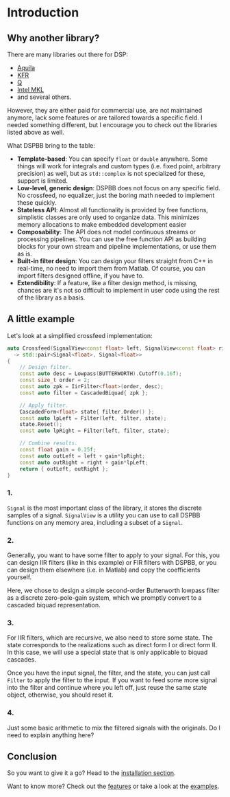 # Introduction

## Why another library?

There are many libraries out there for DSP:
- [Aquila](https://github.com/zsiciarz/aquila)
- [KFR](https://github.com/kfrlib/kfr)
- [Q](https://github.com/cycfi/Q)
- [Intel MKL](https://www.intel.com/content/www/us/en/develop/documentation/get-started-with-mkl-for-dpcpp/top.html)
- and several others.

However, they are either paid for commercial use, are not maintained anymore, lack some features or are tailored towards a specific field. I needed something different, but I encourage you to check out the libraries listed above as well.

What DSPBB bring to the table:
- **Template-based**: You can specify `float` or `double` anywhere. Some things will work for integrals and custom types (i.e. fixed point, arbitrary precision) as well, but as `std::complex` is not specialized for these, support is limited.
- **Low-level, generic design**: DSPBB does not focus on any specific field. No crossfeed, no equalizer, just the boring math needed to implement these quickly.
- **Stateless API**: Almost all functionality is provided by free functions, simplistic classes are only used to organize data. This minimizes memory allocations to make embedded development easier
- **Composability**: The API does not model continuous streams or processing pipelines. You can use the free function API as building blocks for your own stream and pipeline implementations, or use them as is.
- **Built-in filter design**: You can design your filters straight from C++ in real-time, no need to import them from Matlab. Of course, you can import filters designed offline, if you have to.
- **Extendibility**: If a feature, like a filter design method, is missing, chances are it's not so difficult to implement in user code using the rest of the library as a basis.

## A little example

Let's look at a simplified crossfeed implementation:
```c++
auto Crossfeed(SignalView<const float> left, SignalView<const float> right)
  -> std::pair<Signal<float>, Signal<float>>
{
    // Design filter.
    const auto desc = Lowpass(BUTTERWORTH).Cutoff(0.16f);
    const size_t order = 2;
    const auto zpk = IirFilter<float>(order, desc);
    const auto filter = CascadedBiquad{ zpk };

    // Apply filter.
    CascadedForm<float> state{ filter.Order() };
    const auto lpLeft = Filter(left, filter, state);
    state.Reset();
    const auto lpRight = Filter(left, filter, state);

    // Combine results.
    const float gain = 0.25f;
    const auto outLeft = left + gain*lpRight;
    const auto outRight = right + gain*lpLeft;
    return { outLeft, outRight };
}
```

### 1. 
`Signal` is the most important class of the library, it stores the discrete samples of a signal. `SignalView` is a utility you can use to call DSPBB functions on any memory area, including a subset of a `Signal`.

### 2.
Generally, you want to have some filter to apply to your signal. For this, you can design IIR filters (like in this example) or FIR filters with DSPBB, or you can design them elsewhere (i.e. in Matlab) and copy the coefficients yourself.

Here, we chose to design a simple second-order Butterworth lowpass filter as a discrete zero-pole-gain system, which we promptly convert to a cascaded biquad representation.

### 3.
For IIR filters, which are recursive, we also need to store some state. The state corresponds to the realizations such as direct form I or direct form II. In this case, we will use a special state that is only applicable to biquad cascades.

Once you have the input signal, the filter, and the state, you can just call `Filter` to apply the filter to the input. If you want to feed some more signal into the filter and continue where you left off, just reuse the same state object, otherwise, you should reset it.

### 4.
Just some basic arithmetic to mix the filtered signals with the originals. Do I need to explain anything here?

## Conclusion

So you want to give it a go? Head to the [installation section](installation.md).

Want to know more? Check out the [features](features.md) or take a look at the [examples](../examples).